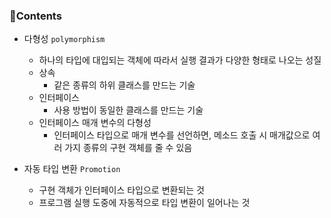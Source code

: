 ### 📒Contents

- 다형성 `polymorphism`
    + 하나의 타입에 대입되는 객체에 따라서 실행 결과가 다양한 형태로 나오는 성질
    + 상속
        * 같은 종류의 하위 클래스를 만드는 기술
    + 인터페이스
        * 사용 방법이 동일한 클래스를 만드는 기술
    + 인터페이스 매개 변수의 다형성
        * 인터페이스 타입으로 매개 변수를 선언하면, 메소드 호출 시 매개값으로 여러 가지 종류의 구현 객체를 줄 수 있음

- 자동 타입 변환 `Promotion`
    + 구현 객체가 인터페이스 타입으로 변환되는 것
    + 프로그램 실행 도중에 자동적으로 타입 변환이 일어나는 것 